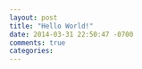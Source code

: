 ```yaml
---
layout: post
title: "Hello World!"
date: 2014-03-31 22:50:47 -0700
comments: true
categories: 
---
```

